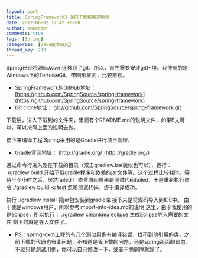 ```yaml
---
layout: post
title: SpringFramework3 源码下载和编译教程
date: 2012-06-02 12:42 +0800
author: onecoder
comments: true
tags: [Spring]
categories: [Java技术研究]
thread_key: 238
---
```

Spring已经将源码从svn迁移到了git。所以，首先需要安装git环境。我使用的是Windows下的TortoiseGit，带图形界面，比较直观。

* SpringFramework的GitHub地址：[https://github.com/SpringSource/spring-framework](https://github.com/SpringSource/spring-framework)
* Git clone地址： [git://github.com/SpringSource/spring-framework.git](git://github.com/SpringSource/spring-framework.git)

下载后，进入下载到的文件夹，里面有个README.md的说明文件，如果E文可以，可以按照上面的说明去做。

接下来编译工程 Spring采用的是Gradle进行项目管理.

* Gradle官网地址： [http://gradle.org/](http://gradle.org/)

通过命令行进入刚在下载的目录（双击gradlew.bat貌似也可以），运行： ./gradlew build 开始下载gradle程序和依赖的jar文件等。这个过程比较耗时。等待半个小时之后，居然failed！ 查看原因原来是测试代码failed，于是重新执行命令 ./gradlew build -x test 忽略测试代码，终于编译成功。

执行 ./gradlew install 将jar包安装到gradle库 接下来是将源码导入到IDE中。 由于我是windows用户，所以参考import-into-idea.md的说明 这里，由于我使用的是eclipse，所以执行： ./gradlew cleanIdea eclipse 生成Eclipse导入需要的文件 剩下的就是导入文件了。

* PS：spring-oxm工程的有几个测似用例有编译错误，找不到他引用的类，之前下载的代码也有此问题，不知道是我下载的问题，还是spring那面的疏忽，不过只是测试用例，你可以自己修改一下，或者干脆删除就好了。 
